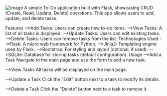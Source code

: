 ![image](https://github.com/user-attachments/assets/3b3ad4ce-1297-46af-a6f1-fc632f3a78c2)
A simple To-Do application built with Flask, showcasing CRUD (Create, Read, Update, Delete) operations. This app allows users to add, update, and delete tasks.

Features
-->Add Tasks: Users can create new to-do items.
-->View Tasks: A list of all tasks is displayed.
-->Update Tasks: Users can edit existing tasks.
-->Delete Tasks: Users can remove tasks from the list.
Technologies Used
-->Flask: A micro web framework for Python.
-->Jinja2: Templating engine used by Flask.
-->Bootstrap: For styling and layout (optional, if used).
-->SQLite: Database for storing tasks (default configuration).
Usage
-->Add a Task
Navigate to the main page and use the form to add a new task.

-->View Tasks
All tasks will be displayed on the main page.

-->Update a Task
Click the "Edit" button next to a task to modify its details.

-->Delete a Task
Click the "Delete" button next to a task to remove it.
